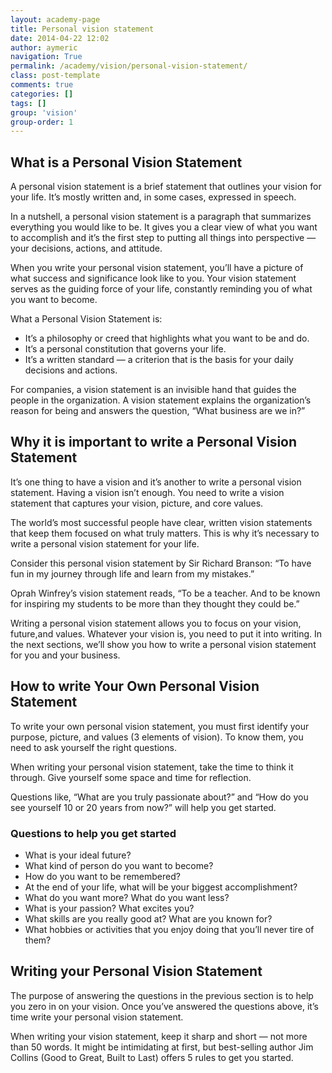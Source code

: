 ```yaml
---
layout: academy-page
title: Personal vision statement
date: 2014-04-22 12:02
author: aymeric
navigation: True
permalink: /academy/vision/personal-vision-statement/
class: post-template
comments: true
categories: []
tags: []
group: 'vision'
group-order: 1
---
```


## What is a Personal Vision Statement

A personal vision statement is a brief statement that outlines your vision for your life. It’s mostly written and, in some cases, expressed in speech. 

In a nutshell, a personal vision statement is a paragraph that summarizes everything you would like to be. It gives you a clear view of what you want to accomplish and it’s the first step to putting all things into perspective — your decisions, actions, and attitude. 

When you write your personal vision statement, you’ll have a picture of what success and significance look like to you. Your vision statement serves as the guiding force of your life, constantly reminding you of what you want to become. 

What a Personal Vision Statement is:
- It’s a philosophy or creed that highlights what you want to be and do.
- It’s a personal constitution that governs your life.
- It’s a written standard — a criterion that is the basis for your daily decisions and actions.

For companies, a vision statement is an invisible hand that guides the people in the organization. A vision statement explains the organization’s reason for being and answers the question, “What business are we in?”

## Why it is important to write a Personal Vision Statement

It’s one thing to have a vision and it’s another to write a personal vision statement. Having a vision isn’t enough. You need to write a vision statement that captures your vision, picture, and core values.

The world’s most successful people have clear, written vision statements that keep them focused on what truly matters. This is why it’s necessary to write a personal vision statement for your life. 

Consider this personal vision statement by Sir Richard Branson: “To have fun in my journey through life and learn from my mistakes.”

Oprah Winfrey’s vision statement reads, “To be a teacher. And to be known for inspiring my students to be more than they thought they could be.”

Writing a personal vision statement allows you to focus on your vision, future,and values. Whatever your vision is, you need to put it into writing. In the next sections, we’ll show you how to write a personal vision statement for you and your business. 

## How to write Your Own Personal Vision Statement

To write your own personal vision statement, you must first identify your purpose, picture, and values (3 elements of vision). To know them, you need to ask yourself the right questions. 

 When writing your personal vision statement, take the time to think it through. Give yourself some space and time for reflection. 

Questions like, “What are you truly passionate about?” and “How do you see yourself 10 or 20 years from now?” will help you get started.

### Questions to help you get started

- What is your ideal future? 
- What kind of person do you want to become?
- How do you want to be remembered? 
- At the end of your life, what will be your biggest accomplishment?
- What do you want more? What do you want less?
- What is your passion? What excites you?
- What skills are you really good at? What are you known for? 
- What hobbies or activities that you enjoy doing that you’ll never tire of them?

## Writing your Personal Vision Statement

The purpose of answering the questions in the previous section is to help you zero in on your vision. Once you’ve answered the questions above, it’s time write your personal vision statement. 

When writing your vision statement, keep it sharp and short — not more than 50 words. It might be intimidating at first, but best-selling author Jim Collins (Good to Great, Built to Last) offers 5 rules to get you started.
